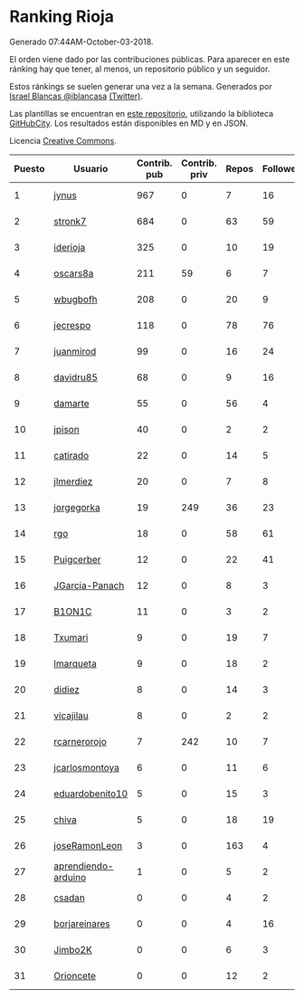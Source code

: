 # Ranking Rioja

Generado 07:44AM-October-03-2018.

El orden viene dado por las contribuciones públicas. Para aparecer en este ránking hay que tener, al menos, un repositorio público y un seguidor.

Estos ránkings se suelen generar una vez a la semana. Generados por [Israel Blancas @iblancasa](https://github.com/iblancasa/) [(Twitter)](https://twitter.com/iblancasa).

Las plantillas se encuentran en [este repositorio](https://github.com/iblancasa/GH-Spanish-Ranking), utilizando la biblioteca [GitHubCity](https://github.com/iblancasa/GitHubCity). Los resultados están disponibles en MD y en JSON.

Licencia [Creative Commons](https://creativecommons.org/licenses/by/4.0/).

| Puesto   |  Usuario  | Contrib. pub | Contrib. priv |Repos| Followers | Desde |  Avatar  |
|----------|-----------|--------------|---------------|-----|-----------|-------|----------|
|1|[jynus](https://github.com/jynus)|967|0|7|16|2014-08-28|![jynus]()|
|2|[stronk7](https://github.com/stronk7)|684|0|63|59|2009-12-14|![stronk7]()|
|3|[iderioja](https://github.com/iderioja)|325|0|10|19|2013-07-25|![iderioja]()|
|4|[oscars8a](https://github.com/oscars8a)|211|59|6|7|2017-11-13|![oscars8a]()|
|5|[wbugbofh](https://github.com/wbugbofh)|208|0|20|9|2013-04-24|![wbugbofh]()|
|6|[jecrespo](https://github.com/jecrespo)|118|0|78|76|2012-03-15|![jecrespo]()|
|7|[juanmirod](https://github.com/juanmirod)|99|0|16|24|2013-02-27|![juanmirod]()|
|8|[davidru85](https://github.com/davidru85)|68|0|9|16|2010-11-08|![davidru85]()|
|9|[damarte](https://github.com/damarte)|55|0|56|4|2013-04-30|![damarte]()|
|10|[jpison](https://github.com/jpison)|40|0|2|2|2013-12-02|![jpison]()|
|11|[catirado](https://github.com/catirado)|22|0|14|5|2010-08-04|![catirado]()|
|12|[jlmerdiez](https://github.com/jlmerdiez)|20|0|7|8|2014-01-24|![jlmerdiez]()|
|13|[jorgegorka](https://github.com/jorgegorka)|19|249|36|23|2008-05-07|![jorgegorka]()|
|14|[rgo](https://github.com/rgo)|18|0|58|61|2009-01-16|![rgo]()|
|15|[Puigcerber](https://github.com/Puigcerber)|12|0|22|41|2011-06-22|![Puigcerber]()|
|16|[JGarcia-Panach](https://github.com/JGarcia-Panach)|12|0|8|3|2015-07-08|![JGarcia-Panach]()|
|17|[B1ON1C](https://github.com/B1ON1C)|11|0|3|2|2017-05-23|![B1ON1C]()|
|18|[Txumari](https://github.com/Txumari)|9|0|19|7|2010-09-16|![Txumari]()|
|19|[lmarqueta](https://github.com/lmarqueta)|9|0|18|2|2015-09-17|![lmarqueta]()|
|20|[didiez](https://github.com/didiez)|8|0|14|3|2011-02-22|![didiez]()|
|21|[vicajilau](https://github.com/vicajilau)|8|0|2|2|2017-12-01|![vicajilau]()|
|22|[rcarnerorojo](https://github.com/rcarnerorojo)|7|242|10|7|2014-04-17|![rcarnerorojo]()|
|23|[jcarlosmontoya](https://github.com/jcarlosmontoya)|6|0|11|6|2014-05-23|![jcarlosmontoya]()|
|24|[eduardobenito10](https://github.com/eduardobenito10)|5|0|15|3|2011-09-06|![eduardobenito10]()|
|25|[chiva](https://github.com/chiva)|5|0|18|19|2010-06-15|![chiva]()|
|26|[joseRamonLeon](https://github.com/joseRamonLeon)|3|0|163|4|2012-04-26|![joseRamonLeon]()|
|27|[aprendiendo-arduino](https://github.com/aprendiendo-arduino)|1|0|5|2|2016-09-02|![aprendiendo-arduino]()|
|28|[csadan](https://github.com/csadan)|0|0|4|2|2014-01-21|![csadan]()|
|29|[borjareinares](https://github.com/borjareinares)|0|0|4|16|2011-01-26|![borjareinares]()|
|30|[Jimbo2K](https://github.com/Jimbo2K)|0|0|6|3|2016-03-15|![Jimbo2K]()|
|31|[Orioncete](https://github.com/Orioncete)|0|0|12|2|2016-03-12|![Orioncete]()|
